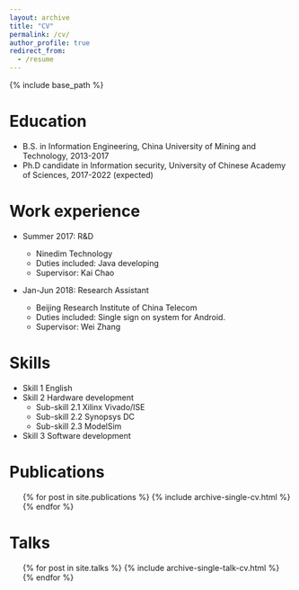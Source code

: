 ```yaml
---
layout: archive
title: "CV"
permalink: /cv/
author_profile: true
redirect_from:
  - /resume
---
```


{% include base_path %}

Education
======
* B.S. in Information Engineering, China University of Mining and Technology, 2013-2017
* Ph.D candidate in Information security, University of Chinese Academy of Sciences, 2017-2022 (expected)

Work experience
======
* Summer 2017: R&D
  * Ninedim Technology
  * Duties included: Java developing
  * Supervisor: Kai Chao

* Jan-Jun 2018: Research Assistant
  * Beijing Research Institute of China Telecom
  * Duties included: Single sign on system for Android.
  * Supervisor: Wei Zhang

Skills
======
* Skill 1 English
* Skill 2 Hardware development
  * Sub-skill 2.1 Xilinx Vivado/ISE
  * Sub-skill 2.2 Synopsys DC
  * Sub-skill 2.3 ModelSim
* Skill 3 Software development

Publications
======
  <ul>{% for post in site.publications %}
    {% include archive-single-cv.html %}
  {% endfor %}</ul>

Talks
======
  <ul>{% for post in site.talks %}
    {% include archive-single-talk-cv.html %}
  {% endfor %}</ul>

<!-- Teaching
======
  <ul>{% for post in site.teaching %}
    {% include archive-single-cv.html %}
  {% endfor %}</ul> -->

<!-- Service and leadership
======
* Currently signed in to 43 different slack teams -->
